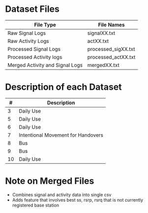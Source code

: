 # Dataset Files
| File Type      | File Names |
| ----------- | ----------- |
| Raw Signal Logs      | signalXX.txt       |
| Raw Activity Logs | actXX.txt |
| Processed Signal Logs   | processed_sigXX.txt        |
| Processed Activity logs | processed_actXX.txt|
| Merged Activity and Signal Logs | mergedXX.txt |

# Description of each Dataset
| #      | Description |
| ----------- | ----------- |
| 3 | Daily Use |
| 5 | Daily Use |
| 6 | Daily Use |
| 7 | Intentional Movement for Handovers|
| 8 | Bus |
| 9 | Bus |
| 10 | Daily Use |

# Note on Merged Files
- Combines signal and activity data into single csv
- Adds feature that involves best ss, rsrp, rsrq that is not currently registered base station